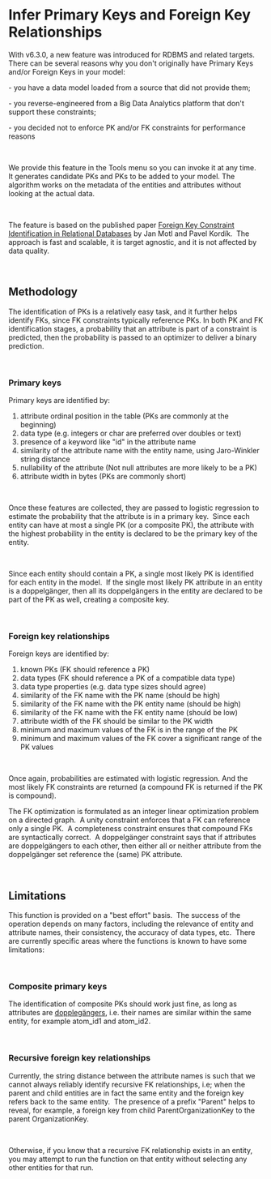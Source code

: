 # Infer Primary Keys and Foreign Key Relationships

With v6.3.0, a new feature was introduced for RDBMS and related targets.&nbsp; There can be several reasons why you don't originally have Primary Keys and/or Foreign Keys in your model:

\- you have a data model loaded from a source that did not provide them;&nbsp;

\- you reverse-engineered from a Big Data Analytics platform that don't support these constraints;

\- you decided not to enforce PK and/or FK constraints for performance reasons

&nbsp;

We provide this feature in the Tools menu so you can invoke it at any time.&nbsp; It generates candidate PKs and PKs to be added to your model. The algorithm works on the metadata of the entities and attributes without looking at the actual data. &nbsp;

&nbsp;

The feature is based on the published paper [Foreign Key Constraint Identification in Relational Databases](<Foreign%20Key%20Constraint%20Identification%20in%20Relational%20Databases> "target=\"\_blank\"") by Jan Motl and Pavel Kordík.&nbsp; The approach is fast and scalable, it is target agnostic, and it is not affected by data quality.

&nbsp;

## Methodology

The identification of PKs is a relatively easy task, and it further helps identify FKs, since FK constraints typically reference PKs. In both PK and FK identification stages, a probability that an attribute is part of a constraint is predicted, then the probability is passed to an optimizer to deliver a binary prediction.

&nbsp;

### Primary keys

Primary keys are identified by:

1. attribute ordinal position in the table (PKs are commonly at the beginning)
1. data type (e.g. integers or char are preferred over doubles or text)
1. presence of a keyword like "id" in the attribute name
1. similarity of the attribute name with the entity name, using Jaro-Winkler string distance
1. nullability of the attribute (Not null attributes are more likely to be a PK)
1. attribute width in bytes (PKs are commonly short)

&nbsp;

Once these features are collected, they are passed to logistic regression to estimate the probability that the attribute is in a primary key.&nbsp; Since each entity can have at most a single PK (or a composite PK), the attribute with the highest probability in the entity is declared to be the primary key of the entity.

&nbsp;

Since each entity should contain a PK, a single most likely PK is identified for each entity in the model.&nbsp; If the single most likely PK attribute in an entity is a doppelgänger, then all its doppelgängers in the entity are declared to be part of the PK as well, creating a composite key.

&nbsp;

### Foreign key relationships

Foreign keys are identified by:

1. known PKs (FK should reference a PK)
1. data types (FK should reference a PK of a compatible data type)
1. data type properties (e.g. data type sizes should agree)
1. similarity of the FK name with the PK name (should be high)
1. similarity of the FK name with the PK entity name (should be high)
1. similarity of the FK name with the FK entity name (should be low)
1. attribute width of the FK should be similar to the PK width
1. minimum and maximum values of the FK is in the range of the PK
1. minimum and maximum values of the FK cover a significant range of the PK values

&nbsp;

Once again, probabilities are estimated with logistic regression. And the most likely FK constraints are returned (a compound FK is returned if the PK is compound).

The FK optimization is formulated as an integer linear optimization problem on a directed graph.&nbsp; A unity constraint enforces that a FK can reference only a single PK.&nbsp; A completeness constraint ensures that compound FKs are syntactically correct.&nbsp; A doppelgänger constraint says that if attributes are doppelgängers to each other, then either all or neither attribute from the doppelgänger set reference the (same) PK attribute.

&nbsp;

## Limitations

This function is provided on a "best effort" basis.&nbsp; The success of the operation depends on many factors, including the relevance of entity and attribute names, their consistency, the accuracy of data types, etc.&nbsp; There are currently specific areas where the functions is known to have some limitations:

&nbsp;

### Composite primary keys

The identification of composite PKs should work just fine, as long as attributes are [dopplegängers](<https://en.wikipedia.org/wiki/Doppelgänger> "target=\"\_blank\""), i.e. their names are similar within the same entity, for example atom\_id1 and atom\_id2. &nbsp;

&nbsp;

### Recursive foreign key relationships

Currently, the string distance between the attribute names is such that we cannot always reliably identify recursive FK relationships, i.e; when the parent and child entities are in fact the same entity and the foreign key refers back to the same entity.&nbsp; The presence of a prefix "Parent" helps to reveal, for example, a foreign key from child ParentOrganizationKey to the parent OrganizationKey.

&nbsp;

Otherwise, if you know that a recursive FK relationship exists in an entity, you may attempt to run the function on that entity without selecting any other entities for that run.


